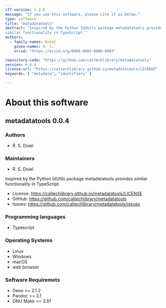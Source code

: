 ```yaml
---
cff-version: 1.2.0
message: "If you use this software, please cite it as below."
type: software
title: "metadatatools"
abstract: "Inspired by the Python IdUtils package metadatatools provides
similar functionality in TypeScript."
authors:
  - family-names: Doiel
    given-names: R. S.
    orcid: "https://orcid.org/0000-0003-0900-6903"

repository-code: "https://github.com/caltechlibrary/metadatatools"
version: 0.0.4
license-url: "https://caltechlibrary.github.io/metadatatools/LICENSE"
keywords: [ "metadata", "identifiers" ]

---
```


About this software
===================

## metadatatools 0.0.4

### Authors

- R. S. Doiel


### Maintainers

- R. S. Doiel

Inspired by the Python IdUtils package metadatatools provides similar
functionality in TypeScript.

- License: <https://caltechlibrary.github.io/metadatatools/LICENSE>
- GitHub: <https://github.com/caltechlibrary/metadatatools>
- Issues: <https://github.com/caltechlibrary/metadatatools/issues>


### Programming languages

- Typescript

### Operating Systems

- Linux
- Windows
- macOS
- web browser

### Software Requiremets

- Deno &gt;= 2.1.2
- Pandoc &gt;= 3.1
- GNU Make &gt;= 3.81
